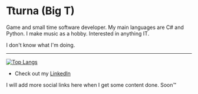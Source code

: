 # Tturna (Big T)

Game and small time software developer. My main languages are C# and Python. I make music as a hobby.
Interested in anything IT.

<!--
Learning C++, basic AI, web tech and general software dev.
-->

I don't know what I'm doing.

<!--
I am a general software developer and a hobby musician who likes to focus on video games. I have something called a "Vocational upper secondary qualification in information technology", that I got from a vocational college one time.

<hr>

I like to work on whatever project I'm interested about. Recently I've been developing a Unity game and a human interface project to
make humans into musical instruments.
-->

<!--
I have worked on several personal video game projects with Unity.

Learning more C#, C++, Python, AI stuff and general programming along the way.

<hr>
-->

<!--
My main programming languages are C# and Python. I started with C# to make games with Unity, but recently I've used Python for pretty much everything.
I've made websites with HTML, CSS, PHP and JavaScript. Learning React.
I've programmed simple Arduino projects with C++ and made small projects with Lua inside a Minecraft mod.
-->

<!-- I've played guitar for a couple years now. I believe music is the supreme art form and I want to produce it for mainly myself, but for others to hear as well. I use Reaper as a DAW. -->

<hr>

[![Top Langs](https://github-readme-stats.vercel.app/api/top-langs/?username=Tturna&layout=compact&theme=nord)](https://github.com/anuraghazra/github-readme-stats)

<!--
### TL;DR

I make software with C# and Python. I'm learning C++. <!-- I make music with Reaper. -->

- Check out my <a href="https://www.linkedin.com/in/roope-juponaho-1a9199156">LinkedIn</a> 
<!-- - Find me on <a href="https://twitter.com/ArttuRna">Twitter</a> -->

I will add more social links here when I get some content done. Soon™️
